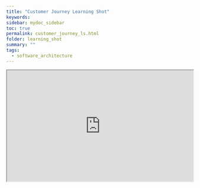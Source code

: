 ```yaml
---
title: "Customer Journey Learning Shot"
keywords: 
sidebar: mydoc_sidebar
toc: true
permalink: customer_journey_ls.html
folder: learning_shot
summary: ""
tags:
  - software_architecture
---
```


<iframe
  src="https://btabok.iasaglobal.org/wp-content/uploads/articulate_uploads/Customer-Journey/story_html5.html?lms=1"
  style="width:100%; height:300px;"
></iframe>